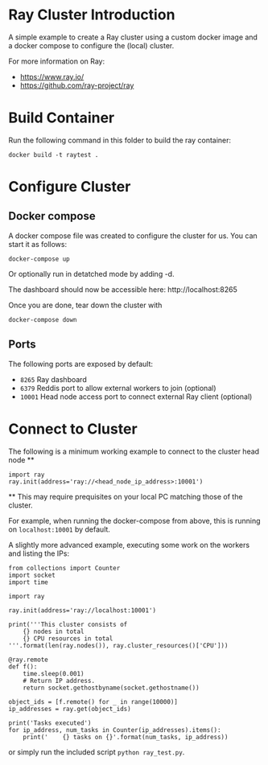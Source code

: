 # Ray Cluster Introduction
A simple example to create a Ray cluster using a custom docker image and a docker compose to configure the (local) cluster.

For more information on Ray:
* https://www.ray.io/
* https://github.com/ray-project/ray

# Build Container
Run the following command in this folder to build the ray container:
```
docker build -t raytest .
```

# Configure Cluster
## Docker compose
A docker compose file was created to configure the cluster for us. You can start it as follows:
```
docker-compose up
```
Or optionally run in detatched mode by adding -d.

The dashboard should now be accessible here: http://localhost:8265

Once you are done, tear down the cluster with
```
docker-compose down
```

## Ports
The following ports are exposed by default:
* ```8265```    Ray dashboard
* ```6379```    Reddis port to allow external workers to join (optional)
* ```10001```   Head node access port to connect external Ray client (optional)

# Connect to Cluster
The following is a minimum working example to connect to the cluster head node **
```
import ray
ray.init(address='ray://<head_node_ip_address>:10001')
```
** This may require prequisites on your local PC matching those of the cluster.

For example, when running the docker-compose from above, this is running on ```localhost:10001``` by default.

A slightly more advanced example, executing some work on the workers and listing the IPs:
```
from collections import Counter
import socket
import time

import ray

ray.init(address='ray://localhost:10001')

print('''This cluster consists of
    {} nodes in total
    {} CPU resources in total
'''.format(len(ray.nodes()), ray.cluster_resources()['CPU']))

@ray.remote
def f():
    time.sleep(0.001)
    # Return IP address.
    return socket.gethostbyname(socket.gethostname())

object_ids = [f.remote() for _ in range(10000)]
ip_addresses = ray.get(object_ids)

print('Tasks executed')
for ip_address, num_tasks in Counter(ip_addresses).items():
    print('    {} tasks on {}'.format(num_tasks, ip_address))
```

or simply run the included script ```python ray_test.py```.